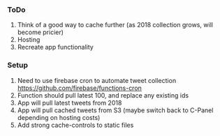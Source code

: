 ### ToDo
1. Think of a good way to cache further (as 2018 collection grows, will become pricier)
2. Hosting
3. Recreate app functionality

### Setup
1. Need to use firebase cron to automate tweet collection https://github.com/firebase/functions-cron
2. Function should pull latest 100, and replace any existing ids
3. App will pull latest tweets from 2018
4. App will pull cached tweets from S3 (maybe switch back to C-Panel depending on hosting costs)
5. Add strong cache-controls to static files

